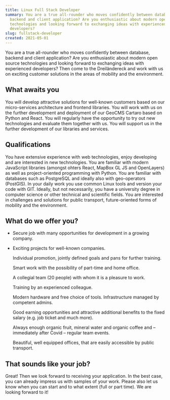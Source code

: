 ```yaml
---
title: Linux Full Stack Developer
summary: You are a true all-rounder who moves confidently between database,
  backend and client application? Are you enthusiastic about modern open source
  technologies and looking forward to exchanging ideas with experienced
  developers?
slug: fullstack-developer
created: 2021-05-01
---
```

You are a true all-rounder who moves confidently between database, backend and client application? Are you enthusiastic about modern open source technologies and looking forward to exchanging ideas with experienced developers? Then come to the Dreiländereck and work with us on exciting customer solutions in the areas of mobility and the environment.

## What awaits you

You will develop attractive solutions for well-known customers based on our micro-services architecture and frontend libraries. You will work with us on the further development and deployment of our GeoCMS Cartaro based on Python and React. You will regularly have the opportunity to try out new technologies and evaluate them together with us. You will support us in the further development of our libraries and services.

## Qualifications

You have extensive experience with web technologies, enjoy developing and are interested in new technologies. You are familiar with modern JavaScript libraries (amongst ohters React, MapBox GL JS and OpenLayers) as well as project-oriented programming with Python. You are familiar with databases such as PostgreSQL and ideally also with geo-operators (PostGIS). In your daily work you use common Linux tools and version your code with GIT. Ideally, but not necessarily, you have a university degree in computer science or other technical and scientific fields. You are interested in challenges and solutions for public transport, future-oriented forms of mobility and the environment.

## What do we offer you?

* Secure job with many opportunities for development in a growing company.
* Exciting projects for well-known companies.

  Individual promotion, jointly defined goals and pans for further training.

  Smart work with the possibility of part-time and home office. 

  A collegial team (20 people) with whom it is a pleasure to work.

  Training by an experienced colleague.

  Modern hardware and free choice of tools. Infrastructure managed by competent admins. 

  Good earning opportunities and attractive additional benefits to the fixed salary (e.g. job ticket and much more). 

  Always enough organic fruit, mineral water and organic coffee and – immediately after Covid – regular team events.

  Beautiful, well equipped offices, that are easily accessible by public transport. 

## That sounds like your job?

Great! Then we look forward to receiving your application. In the best case, you can already impress us with samples of your work. Please also let us know when you can start and to what extent (full or part time). We are looking forward to it!